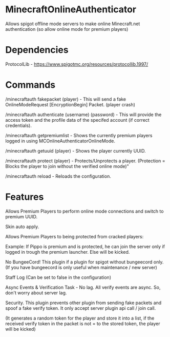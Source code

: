 # MinecraftOnlineAuthenticator
Allows spigot offline mode servers to make online Minecraft.net authentication (so allow online mode for premium players)

# Dependencies
ProtocolLib - https://www.spigotmc.org/resources/protocollib.1997/

# Commands
/minecraftauth fakepacket (player) - This will send a fake OnlineModeRequest [EncryptionBegin] Packet. (player crash)

/minecraftauth authenticate (username) (password) - This will provide the access token and the profile data of the specifed account (if correct credentials).

/minecraftauth getpremiumlist - Shows the currently premium players logged in using MCOnlineAuthenticatorOnlineMode.

/minecraftauth getuuid (player) - Shows the player currently UUID.

/minecraftauth protect (player) - Protects/Unprotects a player. (Protection  = Blocks the player to join without the verified online mode)"

/minecraftauth reload - Reloads the configuration.


# Features

Allows Premium Players to perform online mode connections and switch to premium UUID.

Skin auto apply.

Allows Premium Players to being protected from cracked players:

   Example:
   If Pippo is premium and is protected, he can join the server only if logged in
   trough the premium launcher. Else will be kicked.
   
No BungeeCord! This plugin if a plugin for spigot without bungeecord only. (If you have bungeecord is only useful when maintenance / new server)    

Staff Log (Can be set to false in the configuration)

Async Events & Verification Task - No lag. All verify events are async. So, don't worry about server lag.

Security. This plugin prevents other plugin from sending fake packets and spoof a fake verify token. It only accept server plugin api call / join call. 

(It generates a random token for the player and store it into a list, if the received verify token in the packet is not = to the stored token, the player will be kicked)

